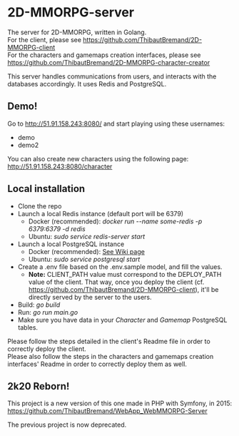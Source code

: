 # 2D-MMORPG-server
The server for 2D-MMORPG, written in Golang.  
For the client, please see https://github.com/ThibautBremand/2D-MMORPG-client  
For the characters and gamemaps creation interfaces, please see https://github.com/ThibautBremand/2D-MMORPG-character-creator  

This server handles communications from users, and interacts with the databases accordingly. It uses Redis and PostgreSQL.

## Demo!  
Go to http://51.91.158.243:8080/ and start playing using these usernames:
- demo
- demo2

You can also create new characters using the following page: http://51.91.158.243:8080/character

## Local installation

- Clone the repo
- Launch a local Redis instance (default port will be 6379)
    * Docker (recommended): *docker run --name some-redis -p 6379:6379 -d redis*
    * Ubuntu: *sudo service redis-server start*
- Launch a local PostgreSQL instance
    * Docker (recommended): [See Wiki page](https://github.com/ThibautBremand/2D-MMORPG-server/wiki/Configure-local-PostgreSQL-with-Docker)
    * Ubuntu: *sudo service postgresql start*
- Create a .env file based on the .env.sample model, and fill the values.
  - **Note:** CLIENT_PATH value must correspond to the DEPLOY_PATH value of the client. That way, once you deploy the client (cf. https://github.com/ThibautBremand/2D-MMORPG-client), it'll be directly served by the server to the users.
- Build: *go build*
- Run: *go run main.go*
- Make sure you have data in your *Character* and *Gamemap* PostgreSQL tables.

Please follow the steps detailed in the client's Readme file in order to correctly deploy the client.  
Please also follow the steps in the characters and gamemaps creation interfaces' Readme in order to correctly deploy them as well.

## 2k20 Reborn!
This project is a new version of this one made in PHP with Symfony, in 2015:
https://github.com/ThibautBremand/WebApp_WebMMORPG-Server

The previous project is now deprecated.